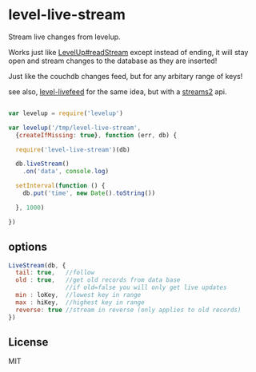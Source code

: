 # level-live-stream

Stream live changes from levelup.

Works just like [LevelUp#readStream](https://github.com/rvagg/node-levelup#readStream)
except instead of ending, it will stay open and stream changes to the database as they are inserted!

Just like the couchdb changes feed, but for any arbitary range of keys!

see also, [level-livefeed](https://github.com/Raynos/level-livefeed/) for the same idea, 
but with a [streams2](https://github.com/isaacs/readable-stream) api.

``` js

var levelup = require('levelup')

var levelup('/tmp/level-live-stream', 
  {createIfMissing: true}, function (err, db) {

  require('level-live-stream')(db)

  db.liveStream()
    .on('data', console.log)

  setInterval(function () {
    db.put('time', new Date().toString())

  }, 1000)

})

```

## options

``` js
LiveStream(db, {
  tail: true,   //follow
  old : true,   //get old records from data base
                //if old=false you will only get live updates
  min : loKey,  //lowest key in range
  max : hiKey,  //highest key in range
  reverse: true //stream in reverse (only applies to old records)
})
```

## License

MIT
